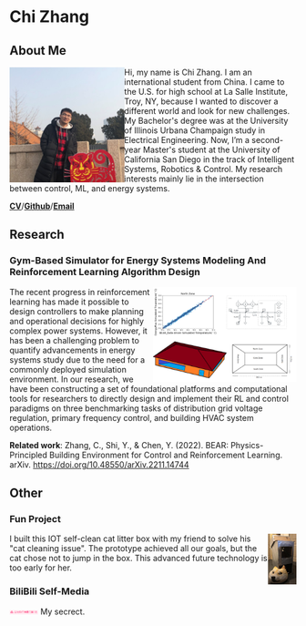 # Chi Zhang
## About Me
<img src="Images/wo3.jpg" align="left" width=40%/>
Hi, my name is Chi Zhang. I am an international student from China. I came to the U.S. for high school at La Salle Institute, Troy, NY, because I wanted to discover a different world and look for new challenges. My Bachelor's degree was at the University of Illinois Urbana Champaign study in Electrical Engineering. Now, I’m a second-year Master's student at the University of California San Diego in the track of Intelligent Systems, Robotics & Control. My research interests mainly lie in the intersection between control, ML, and energy systems. 

[**CV**](https://drive.google.com/file/d/1I3_vFif8XwzDawf05r2ZB5wRXEQMk_Me/view?usp=sharing)/[**Github**](https://github.com/chz056)/[**Email**](chz056@ucsd.edu)
<br clear="left"/>



## Research
### Gym-Based Simulator for Energy Systems Modeling And Reinforcement Learning Algorithm Design
<img src="Images/researchpic.PNG" align="right" width=50%/>
The recent progress in reinforcement learning has made it possible to design controllers to make planning and operational decisions for highly complex power systems. However, it has been a challenging problem to quantify advancements in energy systems study due to the need for a commonly deployed simulation environment. In our research, we have been constructing a set of foundational platforms and computational tools for researchers to directly design and implement their RL and control paradigms on three benchmarking tasks of distribution grid voltage regulation, primary frequency control, and building HVAC system operations.

<br clear="left"/>

**Related work**:
Zhang, C., Shi, Y., & Chen, Y. (2022). BEAR: Physics-Principled Building Environment for Control and Reinforcement Learning. arXiv. https://doi.org/10.48550/arXiv.2211.14744

## Other
### Fun Project
<img src="Images/ppt12.PNG" align="right" width=10%/>
I built this IOT self-clean cat litter box with my friend to solve his "cat cleaning issue". The prototype achieved all our goals, but the cat chose not to jump in the box. This advanced future technology is too early for her.

<br clear="left"/>

### BiliBili Self-Media
<img src="Images/ppt11.PNG" align="center" width=10%/>
My secrect.

<br clear="left"/>
